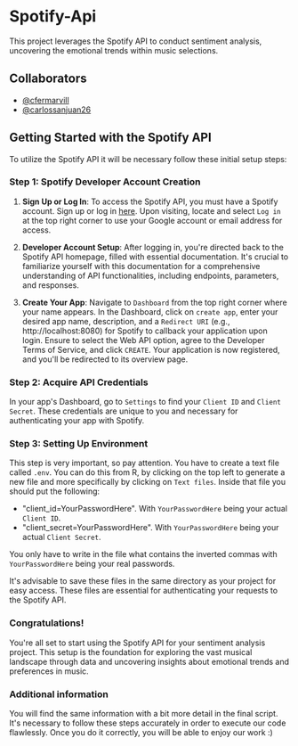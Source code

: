# Spotify-Api
This project leverages the Spotify API to conduct sentiment analysis, uncovering the emotional trends within music selections.

## Collaborators

- [@cfermarvill](https://github.com/cfermarvill) 
- [@carlossanjuan26](https://github.com/carlossanjuan26) 
  
## Getting Started with the Spotify API

To utilize the Spotify API it will be necessary follow these initial setup steps:

### Step 1: Spotify Developer Account Creation

1. **Sign Up or Log In**: To access the Spotify API, you must have a Spotify account. Sign up or log in [here](https://developer.spotify.com/documentation/web-api). Upon visiting, locate and select `Log in` at the top right corner to use your Google account or email address for access.

2. **Developer Account Setup**: After logging in, you're directed back to the Spotify API homepage, filled with essential documentation. It's crucial to familiarize yourself with this documentation for a comprehensive understanding of API functionalities, including endpoints, parameters, and responses.

3. **Create Your App**: Navigate to `Dashboard` from the top right corner where your name appears. In the Dashboard, click on `create app`, enter your desired app name, description, and a `Redirect URI` (e.g., http://localhost:8080) for Spotify to callback your application upon login. Ensure to select the Web API option, agree to the Developer Terms of Service, and click `CREATE`. Your application is now registered, and you'll be redirected to its overview page.

### Step 2: Acquire API Credentials

In your app's Dashboard, go to `Settings` to find your `Client ID` and `Client Secret`. These credentials are unique to you and necessary for authenticating your app with Spotify.

### Step 3: Setting Up Environment

This step is very important, so pay attention. You have to create a text file called `.env`. You can do this from R, by clicking on the top left to generate a new file and more specifically by clicking on `Text files`. Inside that file you should put the following:

- "client_id=YourPasswordHere". With `YourPasswordHere` being your actual `Client ID`.
- "client_secret=YourPasswordHere". With `YourPasswordHere` being your actual `Client Secret`.

You only have to write in the file what contains the inverted commas with `YourPasswordHere` being your real passwords.

It's advisable to save these files in the same directory as your project for easy access. These files are essential for authenticating your requests to the Spotify API.

### Congratulations!

You're all set to start using the Spotify API for your sentiment analysis project. This setup is the foundation for exploring the vast musical landscape through data and uncovering insights about emotional trends and preferences in music.

### Additional information

You will find the same information with a bit more detail in the final script. It's necessary to follow these steps accurately in order to execute our code flawlessly. Once you do it correctly, you will be able to enjoy our work :)
